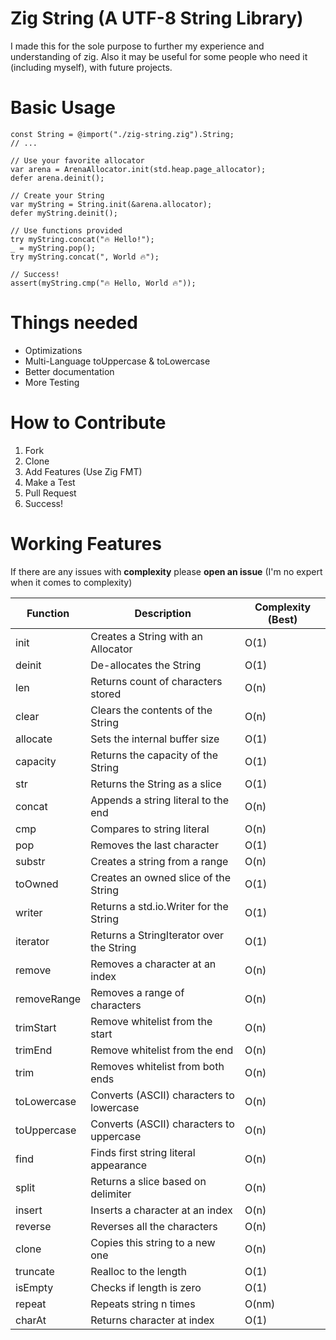 # Zig String (A UTF-8 String Library)

I made this for the sole purpose to further my experience and understanding of zig.
Also it may be useful for some people who need it (including myself), with future projects.

# Basic Usage
```zig
const String = @import("./zig-string.zig").String;
// ...

// Use your favorite allocator
var arena = ArenaAllocator.init(std.heap.page_allocator);
defer arena.deinit();

// Create your String
var myString = String.init(&arena.allocator);
defer myString.deinit();

// Use functions provided
try myString.concat("🔥 Hello!");
_ = myString.pop();
try myString.concat(", World 🔥");

// Success!
assert(myString.cmp("🔥 Hello, World 🔥"));

```

# Things needed
- Optimizations
- Multi-Language toUppercase & toLowercase
- Better documentation
- More Testing

# How to Contribute
1. Fork
2. Clone
3. Add Features (Use Zig FMT)
4. Make a Test
5. Pull Request
6. Success!

# Working Features
If there are any issues with <b>complexity</b> please <b>open an issue</b>
(I'm no expert when it comes to complexity)

Function      | Description                              | Complexity (Best)
--------------|------------------------------------------|-----------
init          | Creates a String with an Allocator       | O(1)
deinit        | De-allocates the String                  | O(1)
len           | Returns count of characters stored       | O(n)
clear         | Clears the contents of the String        | O(n)
allocate      | Sets the internal buffer size            | O(1)
capacity      | Returns the capacity of the String       | O(1)
str           | Returns the String as a slice            | O(1)
concat        | Appends a string literal to the end      | O(n)
cmp           | Compares to string literal               | O(n)
pop           | Removes the last character               | O(1)
substr        | Creates a string from a range            | O(n)
toOwned       | Creates an owned slice of the String     | O(1)
writer        | Returns a std.io.Writer for the String   | O(1)
iterator      | Returns a StringIterator over the String | O(1)
remove        | Removes a character at an index          | O(n)
removeRange   | Removes a range of characters            | O(n)
trimStart     | Remove whitelist from the start          | O(n)
trimEnd       | Remove whitelist from the end            | O(n)
trim          | Removes whitelist from both ends         | O(n)
toLowercase   | Converts (ASCII) characters to lowercase | O(n)
toUppercase   | Converts (ASCII) characters to uppercase | O(n)
find          | Finds first string literal appearance    | O(n)
split         | Returns a slice based on delimiter       | O(n)
insert        | Inserts a character at an index          | O(n)
reverse       | Reverses all the characters              | O(n)
clone         | Copies this string to a new one          | O(n)
truncate      | Realloc to the length                    | O(1)
isEmpty       | Checks if length is zero                 | O(1)
repeat        | Repeats string n times                   | O(nm)
charAt        | Returns character at index               | O(1)
